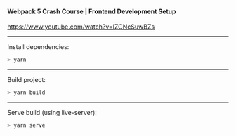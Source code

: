#### Webpack 5 Crash Course | Frontend Development Setup
https://www.youtube.com/watch?v=IZGNcSuwBZs

---
Install dependencies:
```sh
> yarn
```
---
Build project:
```sh
> yarn build
```
---
Serve build (using live-server):
```sh
> yarn serve
```
